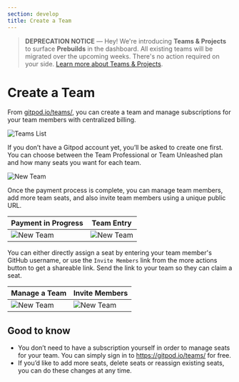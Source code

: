 ```yaml
---
section: develop
title: Create a Team
---
```


<script context="module">
  export const prerender = true;
</script>

> **DEPRECATION NOTICE** —
> Hey! We're introducing <strong>Teams & Projects</strong> to surface <strong>Prebuilds</strong> in the dashboard. All existing teams will be migrated over the upcoming weeks. There's no action required on your side. <a href="/docs/teams-and-projects" className="learn-more">Learn more about Teams & Projects</a>.

# Create a Team

From [gitpod.io/teams/](https://gitpod.io/teams/), you can create a team and manage subscriptions for your team members with centralized billing.

![Teams List](../../../static/images/docs/teams-list.jpg)

If you don’t have a Gitpod account yet, you’ll be asked to create one first. You can choose between the Team Professional or Team Unleashed plan and how many seats you want for each team.

![New Team](../../../static/images/docs/teams-new.jpg)

Once the payment process is complete, you can manage team members, add more team seats, and also invite team members using a unique public URL.

| Payment in Progress                                        | Team Entry                                               |
| ---------------------------------------------------------- | -------------------------------------------------------- |
| ![New Team](../../../static/images/docs/teams-payment.jpg) | ![New Team](../../../static/images/docs/teams-entry.jpg) |

You can either directly assign a seat by entering your team member's GitHub username, or use the `Invite Members` link from the more actions button to get a shareable link. Send the link to your team so they can claim a seat.

| Manage a Team                                             | Invite Members                                            |
| --------------------------------------------------------- | --------------------------------------------------------- |
| ![New Team](../../../static/images/docs/teams-manage.jpg) | ![New Team](../../../static/images/docs/teams-invite.jpg) |

## Good to know

- You don’t need to have a subscription yourself in order to manage seats for your team. You can simply sign in to https://gitpod.io/teams/ for free.
- If you’d like to add more seats, delete seats or reassign existing seats, you can do these changes at any time.
